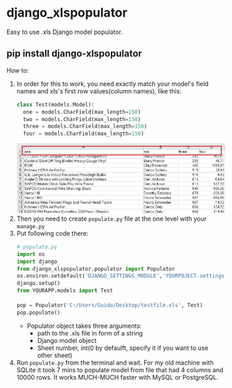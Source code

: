 # django_xlspopulator
Easy to use .xls Django model populator.
<h2><b>pip install django-xlspopulator</b></h2>


How to:
1. In order for this to work, you need exactly match your model's field names and xls's first row values(column names), like this:
    ```python
    class Test(models.Model):
      one = models.CharField(max_length=150)
      two = models.CharField(max_length=150)
      three = models.CharField(max_length=150)
      four = models.CharField(max_length=150)
    ```
    <img src="https://github.com/bloodwithmilk25/django-xlspopulator/blob/master/col_names.jpg">
1. Then you need to create `populate.py` file at the one level with your `manage.py`
1. Put following code there:
    ```python
    # populate.py
    import os
    import django
    from django_xlspopulator.populator import Populator
    os.environ.setdefault('DJANGO_SETTINGS_MODULE','YOURPOJECT.settings')
    django.setup()
    from YOURAPP.models import Test

    pop = Populator('C:/Users/Guido/Desktop/testfile.xls', Test)
    pop.populate()
    ```
    * Populator object takes three arguments:
      * path to the .xls file in form of a string
      * Django model object
      * Sheet number, int(0 by defaulft, specify it if you want to use other sheet)
1. Run `populate.py` from the terminal and wait. For my old machine with SQLite it took 7 mins to populate model from file that had 4 columns and 10000 rows. It works MUCH-MUCH faster with MySQL or PostgreSQL.
